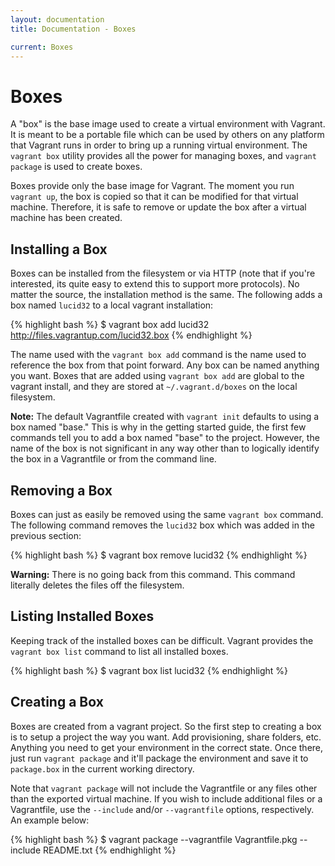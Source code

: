 ```yaml
---
layout: documentation
title: Documentation - Boxes

current: Boxes
---
```

# Boxes

A "box" is the base image used to create a virtual environment with
Vagrant. It is meant to be a portable file which can be used by
others on any platform that Vagrant runs in order to bring up a
running virtual environment. The `vagrant box` utility provides
all the power for managing boxes, and `vagrant package` is used
to create boxes.

Boxes provide only the base image for Vagrant. The moment you run
`vagrant up`, the box is copied so that it can be modified for that
virtual machine. Therefore, it is safe to remove or update the box
after a virtual machine has been created.

## Installing a Box

Boxes can be installed from the filesystem or via HTTP (note that
if you're interested, its quite easy to extend this to support more
protocols). No matter the source, the installation method is the same.
The following adds a box named `lucid32` to a local vagrant
installation:

{% highlight bash %}
$ vagrant box add lucid32 http://files.vagrantup.com/lucid32.box
{% endhighlight %}

The name used with the `vagrant box add` command is the name used to
reference the box from that point forward. Any box can be named anything
you want.  Boxes that are added using `vagrant box add` are global to the
vagrant install, and they are stored at `~/.vagrant.d/boxes` on the local filesystem.

**Note:** The default Vagrantfile created with `vagrant init` defaults to
using a box named "base." This is why in the getting started guide, the
first few commands tell you to add a box named "base" to the project.
However, the name of the box is not significant in any way other than to
logically identify the box in a Vagrantfile or from the command line.

## Removing a Box

Boxes can just as easily be removed using the same `vagrant box` command.
The following command removes the `lucid32` box which was added in the
previous section:

{% highlight bash %}
$ vagrant box remove lucid32
{% endhighlight %}

**Warning:** There is no going back from this command. This command literally
deletes the files off the filesystem.

## Listing Installed Boxes

Keeping track of the installed boxes can be difficult. Vagrant provides the
`vagrant box list` command to list all installed boxes.

{% highlight bash %}
$ vagrant box list
lucid32
{% endhighlight %}

<a name="creating-a-box"> </a>
## Creating a Box

Boxes are created from a vagrant project. So the first step to creating a box
is to setup a project the way you want. Add provisioning, share folders,
etc. Anything you need to get your environment in the correct state. Once
there, just run `vagrant package` and it'll package the environment and
save it to `package.box` in the current working directory.

Note that `vagrant package` will not include the Vagrantfile or any files other
than the exported virtual machine. If you wish to include additional files or a
Vagrantfile, use the `--include` and/or `--vagrantfile` options, respectively.
An example below:

{% highlight bash %}
$ vagrant package --vagrantfile Vagrantfile.pkg --include README.txt
{% endhighlight %}
